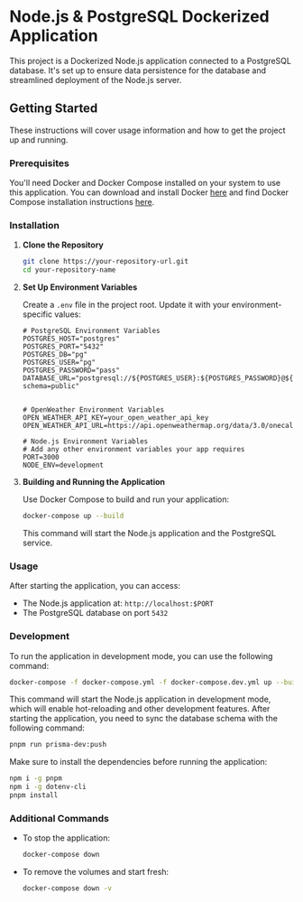 
# Node.js & PostgreSQL Dockerized Application

This project is a Dockerized Node.js application connected to a PostgreSQL database. It's set up to ensure data persistence for the database and streamlined deployment of the Node.js server.

## Getting Started

These instructions will cover usage information and how to get the project up and running.

### Prerequisites

You'll need Docker and Docker Compose installed on your system to use this application. You can download and install Docker [here](https://docs.docker.com/get-docker/) and find Docker Compose installation instructions [here](https://docs.docker.com/compose/install/).

### Installation

1. **Clone the Repository**

   ```bash
   git clone https://your-repository-url.git
   cd your-repository-name
   ```

2. **Set Up Environment Variables**

   Create a `.env` file in the project root. Update it with your environment-specific values:

   ```env
   # PostgreSQL Environment Variables
   POSTGRES_HOST="postgres"
   POSTGRES_PORT="5432"
   POSTGRES_DB="pg"
   POSTGRES_USER="pg"
   POSTGRES_PASSWORD="pass"
   DATABASE_URL="postgresql://${POSTGRES_USER}:${POSTGRES_PASSWORD}@${POSTGRES_HOST}:${POSTGRES_PORT}/${POSTGRES_DB}?schema=public"


   # OpenWeather Environment Variables
   OPEN_WEATHER_API_KEY=your_open_weather_api_key
   OPEN_WEATHER_API_URL=https://api.openweathermap.org/data/3.0/onecall

   # Node.js Environment Variables
   # Add any other environment variables your app requires
   PORT=3000
   NODE_ENV=development
   ```

3. **Building and Running the Application**

   Use Docker Compose to build and run your application:

   ```bash
   docker-compose up --build
   ```

   This command will start the Node.js application and the PostgreSQL service.

### Usage

After starting the application, you can access:

- The Node.js application at: `http://localhost:$PORT`
- The PostgreSQL database on port `5432`

### Development

To run the application in development mode, you can use the following command:

```bash
docker-compose -f docker-compose.yml -f docker-compose.dev.yml up --build
```

This command will start the Node.js application in development mode, which will enable hot-reloading and other development features.
After starting the application, you need to sync the database schema with the following command:

```bash
pnpm run prisma-dev:push
```

Make sure to install the dependencies before running the application:

```bash
npm i -g pnpm
npm i -g dotenv-cli
pnpm install
```

### Additional Commands

- To stop the application:

  ```bash
  docker-compose down
  ```

- To remove the volumes and start fresh:

  ```bash
  docker-compose down -v
  ```
